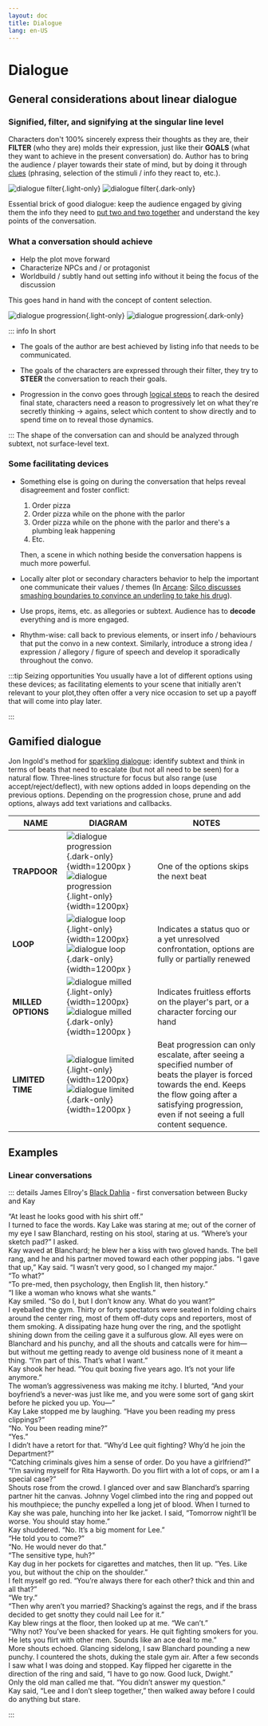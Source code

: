 ```yaml
---
layout: doc
title: Dialogue
lang: en-US
---
```


# Dialogue

## General considerations about linear dialogue

### Signified, filter, and signifying at the singular line level

Characters don't 100% sincerely express their thoughts as they are, their <span class="highlight">**FILTER**</span> (who they are) molds their expression, just like their <span class="highlight"> **GOALS** </span> (what they want to achieve in the present conversation) do. Author has to bring the audience / player towards their state of mind, but by doing it through <u>clues</u> (phrasing, selection of the stimuli / info they react to, etc.).

![dialogue filter](/en-dialogue-filter-light.png){.light-only}
![dialogue filter](/en-dialogue-filter-dark.png){.dark-only}

Essential brick of good dialogue: keep the audience engaged by giving them the info they need to <u>put two and two together</u> and understand the key points of the conversation.

### What a conversation should achieve

- Help the plot move forward
- Characterize NPCs and / or protagonist
- Worldbuild / subtly hand out setting info without it being the focus of the discussion

This goes hand in hand with the concept of content selection.

![dialogue progression](/en-dialogue-progression-light.png){.light-only}
![dialogue progression](/en-dialogue-progression-dark.png){.dark-only}



::: info In short

- The goals of the author are best achieved by listing info that needs to be communicated.

- The goals of the characters are expressed through their filter, they try to <span class="highlight"> **STEER** </span> the conversation to reach their goals.

- Progression in the convo goes through <u>logical steps</u> to reach the desired final state, characters need a reason to progressively let on what they're secretly thinking -> agains, select which content to show directly and to spend time on to reveal those dynamics.

:::
The shape of the conversation can and should be analyzed through subtext, not surface-level text.

### Some facilitating devices

- Something else is going on during the conversation that helps <span class="highlight">reveal disagreement</span> and foster conflict:
    1. Order pizza
    2. Order pizza while on the phone with the parlor
    3. Order pizza while on the phone with the parlor and there's a plumbing leak happening
    4. Etc.

    Then, a scene in which nothing beside the conversation happens is much more powerful.


- Locally alter plot or secondary characters behavior to help the important one communicate their values / themes (In <u>Arcane</u>: [Silco discusses smashing boundaries to convince an underling to take his drug](https://youtu.be/-AhtKvgy6MA?si=M4StXYgwVe7s5WtT&t=714)).
- Use props, items, etc. as allegories or subtext. Audience has to **decode** everything and is more engaged.
- Rhythm-wise: call back to previous elements, or insert info / behaviours that put the convo in a new context. Similarly, introduce a strong idea / expression / allegory / figure of speech and develop it sporadically throughout the convo.

:::tip Seizing opportunities
You usually have a lot of different options using these devices; as facilitating elements to your scene that initially aren't relevant to your plot,they often offer a very nice occasion to set up a payoff that will come into play later.


:::




## Gamified dialogue

Jon Ingold's method for [sparkling dialogue](https://www.youtube.com/watch?v=_vRfNtvFVRo): identify subtext and think in terms of beats that need to escalate (but not all need to be seen) for a natural flow. Three-lines structure for focus but also range (use accept/reject/deflect), with new options added in loops depending on the previous options. Depending on the progression chose, prune and add options, always add text variations and callbacks.


| NAME       | DIAGRAM | NOTES |
|---|---|---|
|**TRAPDOOR**|![dialogue progression](/en-dialogue-trapdoor-dark.png){.dark-only}{width=1200px } ![dialogue progression](/en-dialogue-trapdoor-light.png){.light-only}{width=1200px}| One of the options skips the next beat  |
|**LOOP**|![dialogue loop](/en-dialogue-loop-light.png){.light-only}{width=1200px} ![dialogue loop](/en-dialogue-loop-dark.png){.dark-only}{width=1200px }  | Indicates a status quo or a yet unresolved confrontation, options are fully or partially renewed |
|**MILLED OPTIONS**|![dialogue milled](/en-dialogue-mill-light.png){.light-only}{width=1200px} ![dialogue milled](/en-dialogue-mill-dark.png){.dark-only}{width=1200px }| Indicates fruitless efforts on the player's part, or a character forcing our hand |
|**LIMITED TIME**|![dialogue limited](/en-dialogue-limited-light.png){.light-only}{width=1200px} ![dialogue limited](/en-dialogue-limited-dark.png){.dark-only}{width=1200px }| Beat progression can only escalate, after seeing a specified number of beats the player is forced towards the end. Keeps the flow going after a satisfying progression, even if not seeing a full content sequence.   |

## Examples

### Linear conversations

::: details James Ellroy's <u>Black Dahlia</u> - first conversation between Bucky and Kay


“At least he looks good with his shirt off.”<br>
I turned to face the words. Kay Lake was staring at me; out of the corner of my eye I saw Blanchard, resting on his stool, staring at us. “Where’s your sketch pad?” I asked.<br>
Kay waved at Blanchard; he blew her a kiss with two gloved hands. The bell rang, and he and his partner moved toward each other popping jabs. “I gave that up,” Kay said. “I wasn’t very good, so I changed my major.”<br>
“To what?”<br>
“To pre-med, then psychology, then English lit, then history.”<br>
“I like a woman who knows what she wants.”<br>
Kay smiled. “So do I, but I don’t know any. What do you want?”<br>
I eyeballed the gym. Thirty or forty spectators were seated in folding chairs around the center ring, most of them off-duty cops and reporters, most of them smoking. A dissipating haze hung over the ring, and the spotlight shining down from the ceiling gave it a sulfurous glow. All eyes were on Blanchard and his punchy, and all the shouts and catcalls were for him— but without me getting ready to avenge old business none of it meant a thing. “I’m part of this. That’s what I want.”<br>
Kay shook her head. “You quit boxing five years ago. It’s not your life anymore.”<br>
The woman’s aggressiveness was making me itchy. I blurted, “And your boyfriend’s a never-was just like me, and you were some sort of gang skirt before he picked you up. You—”<br>
Kay Lake stopped me by laughing. “Have you been reading my press clippings?”<br>
“No. You been reading mine?”<br>
“Yes.”<br>
I didn’t have a retort for that. “Why’d Lee quit fighting? Why’d he join the Department?”<br>
“Catching criminals gives him a sense of order. Do you have a girlfriend?”<br>
“I’m saving myself for Rita Hayworth. Do you flirt with a lot of cops, or am I a special case?”<br>
Shouts rose from the crowd. I glanced over and saw Blanchard’s sparring partner hit the canvas. Johnny Vogel climbed into the ring and popped out his mouthpiece; the punchy expelled a long jet of blood. When I turned to Kay she was pale, hunching into her Ike jacket. I said, “Tomorrow night’ll be worse. You should stay home.”<br>
Kay shuddered. “No. It’s a big moment for Lee.”<br>
“He told you to come?”<br>
“No. He would never do that.”<br>
“The sensitive type, huh?”<br>
Kay dug in her pockets for cigarettes and matches, then lit up. “Yes. Like you, but without the chip on the shoulder.”<br>
I felt myself go red. “You’re always there for each other? thick and thin and all that?”<br>
“We try.”<br>
“Then why aren’t you married? Shacking’s against the regs, and if the brass decided to get snotty they could nail Lee for it.”<br>
Kay blew rings at the floor, then looked up at me. “We can’t.”<br>
“Why not? You’ve been shacked for years. He quit fighting smokers for you. He lets you flirt with other men. Sounds like an ace deal to me.”<br>
More shouts echoed. Glancing sidelong, I saw Blanchard pounding a new punchy. I countered the shots, duking the stale gym air. After a few seconds I saw what I was doing and stopped. Kay flipped her cigarette in the direction of the ring and said, “I have to go now. Good luck, Dwight.”<br>
Only the old man called me that. “You didn’t answer my question.”<br>
Kay said, “Lee and I don’t sleep together,” then walked away before I could do anything but stare.<br>

:::